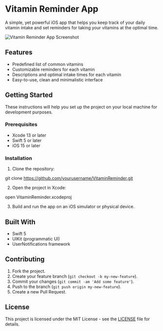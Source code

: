# Vitamin Reminder App

A simple, yet powerful iOS app that helps you keep track of your daily vitamin intake and set reminders for taking your vitamins at the optimal time.

![Vitamin Reminder App Screenshot](screenshot.png)

## Features

- Predefined list of common vitamins
- Customizable reminders for each vitamin
- Descriptions and optimal intake times for each vitamin
- Easy-to-use, clean and minimalistic interface

## Getting Started

These instructions will help you set up the project on your local machine for development purposes.

### Prerequisites

- Xcode 13 or later
- Swift 5 or later
- iOS 15 or later

### Installation

1. Clone the repository:

git clone https://github.com/yourusername/VitaminReminder.git


2. Open the project in Xcode:

open VitaminReminder.xcodeproj


3. Build and run the app on an iOS simulator or physical device.

## Built With

- Swift 5
- UIKit (programmatic UI)
- UserNotifications framework

## Contributing

1. Fork the project.
2. Create your feature branch (`git checkout -b my-new-feature`).
3. Commit your changes (`git commit -am 'Add some feature'`).
4. Push to the branch (`git push origin my-new-feature`).
5. Create a new Pull Request.

## License

This project is licensed under the MIT License - see the [LICENSE](LICENSE) file for details.
